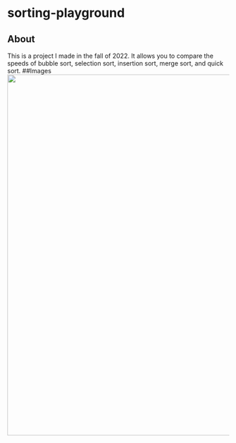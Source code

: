 # sorting-playground
## About
This is a project I made in the fall of 2022. It allows you to compare the speeds of bubble sort, selection sort, insertion sort, merge sort, and quick sort. 
##Images
<img src="images/sorts.PNG" width="820" />
